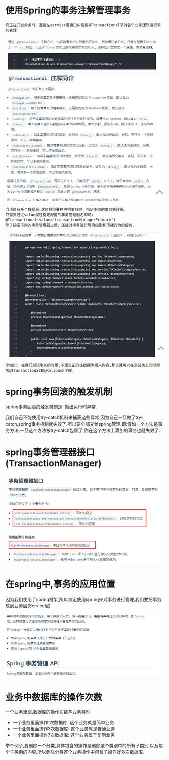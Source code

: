 # 使用Spring的事务注解管理事务

    真正在开发业务时，通常在service层接口中使用@Transactional来对各个业务逻辑进行事务管理

![](../pics/使用Spring注解管理事务01.png)

![](../pics/使用Spring注解管理事务02.png)

    当项目有多个数据源,这时候需要在声明事务时，指定不同的事务管理器。
    只需要通过value属性指定配置的事务管理器名即可:
    @Transactional(value="transactionManagerPrimary")
    除了指定不同的事务管理器之后，还能对事务进行隔离级别和传播行为的控制.

![](../pics/使用Spring注解管理事务03.png)

    小知识: 在我们测试事务的时候,不想真正的往数据库插入内容,那么就可以在测试类上同时添加@Transactional和@Rollback注解.

# spring事务回滚的触发机制

spring事务回滚的触发机制是: 抛出运行时异常.

我们自己不能使用try-catch机制来捕获这些异常,因为自己一旦做了try-catch,spring事务机制就失效了.所以要全部交给spring管理.即:假如一个方法是事务方法,一旦这个方法被try-catch包裹了,你在这个方法上添加的事务也就失效了.

# spring事务管理器接口(TransactionManager)

![](../pics/Spring事务管理02.png)

# 在spring中,事务的应用位置

因为我们使用了spring框架,所以肯定使用spring来对事务进行管理,我们要把事务放到业务层(Service层).

![](../pics/Spring事务管理01.png)

# 业务中数据库的操作次数

一个业务里面,数据库的操作次数与业务类别:

- 一个业务里面操作1次数据库: 这个业务就是简单业务
- 一个业务里面操作3次数据库: 这个业务就是普通业务
- 一个业务里面操作7次数据库: 这个业务属于复制业务

举个例子,要删除一个分类,具体包含的操作是删除这个类别中的所有子类别,以及每个子类别的内容,所以删除分类这个业务操作中包含了操作好多次数据库.